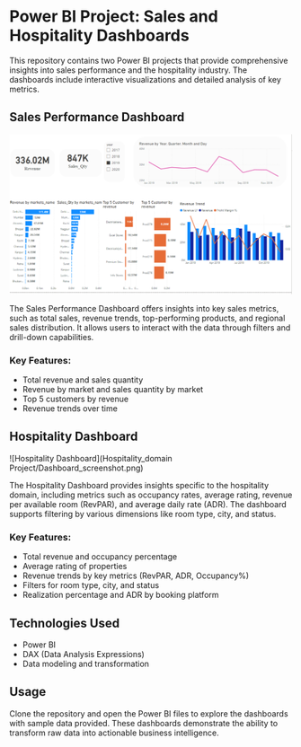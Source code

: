 # Power BI Project: Sales and Hospitality Dashboards

This repository contains two Power BI projects that provide comprehensive insights into sales performance and the hospitality industry. The dashboards include interactive visualizations and detailed analysis of key metrics.

## Sales Performance Dashboard

![Sales Performance Dashboard](Sales_Project/Sales_Dashboard.png)

The Sales Performance Dashboard offers insights into key sales metrics, such as total sales, revenue trends, top-performing products, and regional sales distribution. It allows users to interact with the data through filters and drill-down capabilities.

### Key Features:
- Total revenue and sales quantity
- Revenue by market and sales quantity by market
- Top 5 customers by revenue
- Revenue trends over time

## Hospitality Dashboard

![Hospitality Dashboard](Hospitality_domain Project/Dashboard_screenshot.png)

The Hospitality Dashboard provides insights specific to the hospitality domain, including metrics such as occupancy rates, average rating, revenue per available room (RevPAR), and average daily rate (ADR). The dashboard supports filtering by various dimensions like room type, city, and status.

### Key Features:
- Total revenue and occupancy percentage
- Average rating of properties
- Revenue trends by key metrics (RevPAR, ADR, Occupancy%)
- Filters for room type, city, and status
- Realization percentage and ADR by booking platform

## Technologies Used
- Power BI
- DAX (Data Analysis Expressions)
- Data modeling and transformation

## Usage
Clone the repository and open the Power BI files to explore the dashboards with sample data provided. These dashboards demonstrate the ability to transform raw data into actionable business intelligence.

